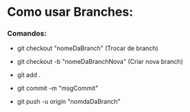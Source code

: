 # Como usar Branches:

### Comandos:

* git checkout "nomeDaBranch" (Trocar de branch)

* git checkout -b "nomeDaBranchNova" (Criar nova branch)

* git add .

* git commit -m "msgCommit"

* git push -u origin "nomdaDaBranch"

